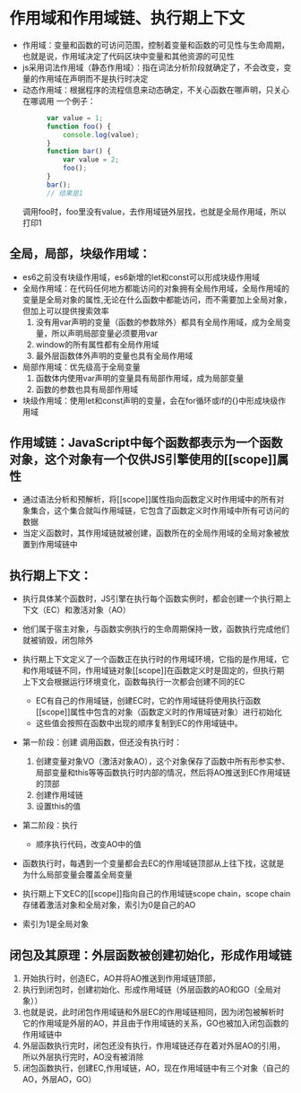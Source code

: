 # 作用域和作用域链、执行期上下文
* 作用域：变量和函数的可访问范围，控制着变量和函数的可见性与生命周期，也就是说，作用域决定了代码区块中变量和其他资源的可见性
* js采用词法作用域（静态作用域）：指在词法分析阶段就确定了，不会改变，变量的作用域在声明而不是执行时决定
* 动态作用域：根据程序的流程信息来动态确定，不关心函数在哪声明，只关心在哪调用
	一个例子：
  ```javascript
		var value = 1;
		function foo() {
			console.log(value);
		}
		function bar() {
			var value = 2;
			foo();
		}
		bar();
		// 结果是1
    ```
  调用foo时，foo里没有value，去作用域链外层找，也就是全局作用域，所以打印1
  
## 全局，局部，块级作用域：
* es6之前没有块级作用域，es6新增的let和const可以形成块级作用域
* 全局作用域：在代码任何地方都能访问的对象拥有全局作用域，全局作用域的变量是全局对象的属性,无论在什么函数中都能访问，而不需要加上全局对象，但加上可以提供搜索效率
  1. 没有用var声明的变量（函数的参数除外）都具有全局作用域，成为全局变量，所以声明局部变量必须要用var
  2. window的所有属性都有全局作用域
  3. 最外层函数体外声明的变量也具有全局作用域
* 局部作用域：优先级高于全局变量
  1. 函数体内使用var声明的变量具有局部作用域，成为局部变量
  2. 函数的参数也具有局部作用域
* 块级作用域：使用let和const声明的变量，会在for循环或if的{}中形成块级作用域

## 作用域链：JavaScript中每个函数都表示为一个函数对象，这个对象有一个仅供JS引擎使用的[[scope]]属性
* 通过语法分析和预解析，将[[scope]]属性指向函数定义时作用域中的所有对象集合，这个集合就叫作用域链，它包含了函数定义时作用域中所有可访问的数据
* 当定义函数时，其作用域链就被创建，函数所在的全局作用域的全局对象被放置到作用域链中
	
## 执行期上下文：
* 执行具体某个函数时，JS引擎在执行每个函数实例时，都会创建一个执行期上下文（EC）和激活对象（AO）
* 他们属于宿主对象，与函数实例执行的生命周期保持一致，函数执行完成他们就被销毁，闭包除外
* 执行期上下文定义了一个函数正在执行时的作用域环境，它指的是作用域，它和作用域链不同，作用域链对象[[scope]]在函数定义时是固定的，但执行期上下文会根据运行环境变化，函数每执行一次都会创建不同的EC
  * EC有自己的作用域链，创建EC时，它的作用域链将使用执行函数[[scope]]属性中包含的对象（函数定义时的作用域链对象）进行初始化
  * 这些值会按照在函数中出现的顺序复制到EC的作用域链中。

* 第一阶段：创建
调用函数，但还没有执行时：
  1. 创建变量对象VO（激活对象AO），这个对象保存了函数中所有形参实参、局部变量和this等等函数执行时内部的情况，然后将AO推送到EC作用域链的顶部
  2. 创建作用域链
	3. 设置this的值
* 第二阶段：执行
	* 顺序执行代码，改变AO中的值
* 函数执行时，每遇到一个变量都会去EC的作用域链顶部从上往下找，这就是为什么局部变量会覆盖全局变量
* 执行期上下文EC的[[scope]]指向自己的作用域链scope chain，scope chain存储着激活对象和全局对象，索引为0是自己的AO
* 索引为1是全局对象

## 闭包及其原理：外层函数被创建初始化，形成作用域链
1. 开始执行时，创造EC，AO并将AO推送到作用域链顶部，
2. 执行到闭包时，创建初始化、形成作用域链（外层函数的AO和GO（全局对象））
3. 也就是说，此时闭包作用域链和外层EC的作用域链相同，因为闭包被解析时它的作用域是外层的AO，并且由于作用域链的关系，GO也被加入闭包函数的作用域链中
4. 外层函数执行完时，闭包还没有执行，作用域链还存在着对外层AO的引用，所以外层执行完时，AO没有被消除
5. 闭包函数执行，创建EC,作用域链，AO，现在作用域链中有三个对象（自己的AO，外层AO，GO）


